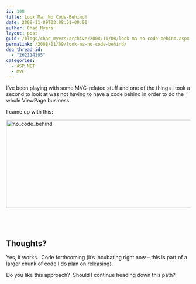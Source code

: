 ```yaml
---
id: 108
title: Look Ma, No Code-Behind!
date: 2008-11-09T03:08:51+00:00
author: Chad Myers
layout: post
guid: /blogs/chad_myers/archive/2008/11/08/look-ma-no-code-behind.aspx
permalink: /2008/11/09/look-ma-no-code-behind/
dsq_thread_id:
  - "262114195"
categories:
  - ASP.NET
  - MVC
---
```

I’ve been playing with some MVC-related stuff and one of the things I took a second to look at was not having to have a code behind in order to do the whole ViewPage<MODEL> business.

I came up with this:

[<img style="border-top-width: 0px;border-left-width: 0px;border-bottom-width: 0px;border-right-width: 0px" height="241" alt="no_code_behind" src="http://lostechies.com/chadmyers/files/2011/03/no_code_behind_thumb.png" width="526" border="0" />](http://lostechies.com/chadmyers/files/2011/03/no_code_behind_2.png) 

## &#160;

## Thoughts?

Yes, it works.&#160; Code forthcoming (it’s incubating right now – this is part of a larger chunk of code I do plan on releasing).

Do you like this approach?&#160; Should I continue heading down this path?